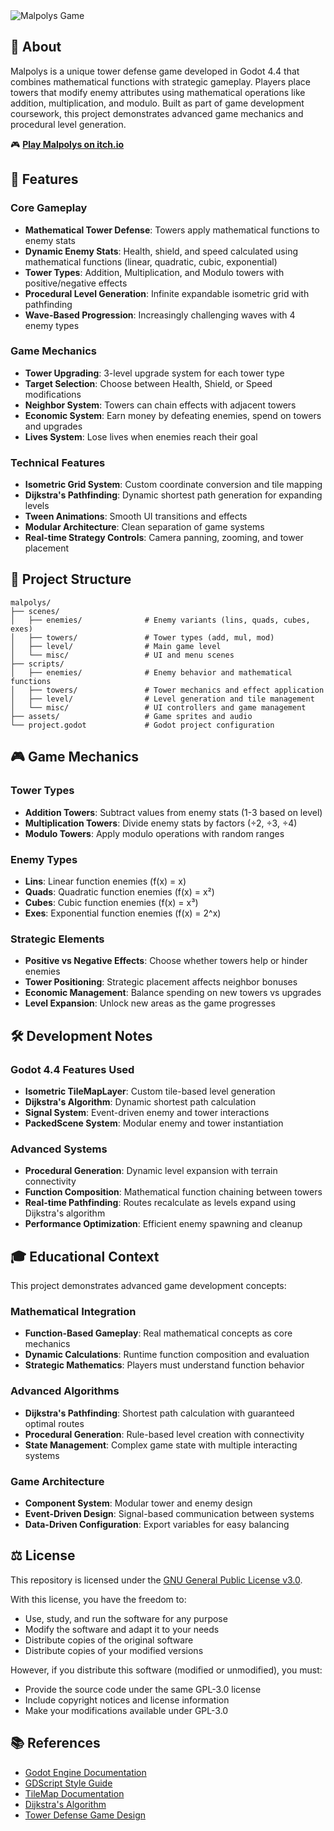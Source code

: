 <picture>
  <source media="(prefers-color-scheme: light)" srcset="/.github/meta/dark.png">
  <source media="(prefers-color-scheme: dark)" srcset="/.github/meta/light.png">
  <img alt="Malpolys Game">
</picture>

## 📖 About

Malpolys is a unique tower defense game developed in Godot 4.4 that combines mathematical functions with strategic gameplay. Players place towers that modify enemy attributes using mathematical operations like addition, multiplication, and modulo. Built as part of game development coursework, this project demonstrates advanced game mechanics and procedural level generation.

🎮 **[Play Malpolys on itch.io](https://kejuwafel.itch.io/malpolys)**

## 🌟 Features

### Core Gameplay
- **Mathematical Tower Defense**: Towers apply mathematical functions to enemy stats
- **Dynamic Enemy Stats**: Health, shield, and speed calculated using mathematical functions (linear, quadratic, cubic, exponential)
- **Tower Types**: Addition, Multiplication, and Modulo towers with positive/negative effects
- **Procedural Level Generation**: Infinite expandable isometric grid with pathfinding
- **Wave-Based Progression**: Increasingly challenging waves with 4 enemy types

### Game Mechanics
- **Tower Upgrading**: 3-level upgrade system for each tower type
- **Target Selection**: Choose between Health, Shield, or Speed modifications
- **Neighbor System**: Towers can chain effects with adjacent towers
- **Economic System**: Earn money by defeating enemies, spend on towers and upgrades
- **Lives System**: Lose lives when enemies reach their goal

### Technical Features
- **Isometric Grid System**: Custom coordinate conversion and tile mapping
- **Dijkstra's Pathfinding**: Dynamic shortest path generation for expanding levels
- **Tween Animations**: Smooth UI transitions and effects
- **Modular Architecture**: Clean separation of game systems
- **Real-time Strategy Controls**: Camera panning, zooming, and tower placement

## 📁 Project Structure

```
malpolys/
├── scenes/
│   ├── enemies/              # Enemy variants (lins, quads, cubes, exes)
│   ├── towers/               # Tower types (add, mul, mod)
│   ├── level/                # Main game level
│   └── misc/                 # UI and menu scenes
├── scripts/
│   ├── enemies/              # Enemy behavior and mathematical functions
│   ├── towers/               # Tower mechanics and effect application
│   ├── level/                # Level generation and tile management
│   └── misc/                 # UI controllers and game management
├── assets/                   # Game sprites and audio
└── project.godot             # Godot project configuration
```

## 🎮 Game Mechanics

### Tower Types
- **Addition Towers**: Subtract values from enemy stats (1-3 based on level)
- **Multiplication Towers**: Divide enemy stats by factors (÷2, ÷3, ÷4)
- **Modulo Towers**: Apply modulo operations with random ranges

### Enemy Types
- **Lins**: Linear function enemies (f(x) = x)
- **Quads**: Quadratic function enemies (f(x) = x²)
- **Cubes**: Cubic function enemies (f(x) = x³)
- **Exes**: Exponential function enemies (f(x) = 2^x)

### Strategic Elements
- **Positive vs Negative Effects**: Choose whether towers help or hinder enemies
- **Tower Positioning**: Strategic placement affects neighbor bonuses
- **Economic Management**: Balance spending on new towers vs upgrades
- **Level Expansion**: Unlock new areas as the game progresses

## 🛠️ Development Notes

### Godot 4.4 Features Used
- **Isometric TileMapLayer**: Custom tile-based level generation
- **Dijkstra's Algorithm**: Dynamic shortest path calculation
- **Signal System**: Event-driven enemy and tower interactions
- **PackedScene System**: Modular enemy and tower instantiation

### Advanced Systems
- **Procedural Generation**: Dynamic level expansion with terrain connectivity
- **Function Composition**: Mathematical function chaining between towers
- **Real-time Pathfinding**: Routes recalculate as levels expand using Dijkstra's algorithm
- **Performance Optimization**: Efficient enemy spawning and cleanup

## 🎓 Educational Context

This project demonstrates advanced game development concepts:

### Mathematical Integration
- **Function-Based Gameplay**: Real mathematical concepts as core mechanics
- **Dynamic Calculations**: Runtime function composition and evaluation
- **Strategic Mathematics**: Players must understand function behavior

### Advanced Algorithms
- **Dijkstra's Pathfinding**: Shortest path calculation with guaranteed optimal routes
- **Procedural Generation**: Rule-based level creation with connectivity
- **State Management**: Complex game state with multiple interacting systems

### Game Architecture
- **Component System**: Modular tower and enemy design
- **Event-Driven Design**: Signal-based communication between systems
- **Data-Driven Configuration**: Export variables for easy balancing

## ⚖️ License

This repository is licensed under the [GNU General Public License v3.0](LICENSE).

With this license, you have the freedom to:
- Use, study, and run the software for any purpose
- Modify the software and adapt it to your needs
- Distribute copies of the original software
- Distribute copies of your modified versions

However, if you distribute this software (modified or unmodified), you must:
- Provide the source code under the same GPL-3.0 license
- Include copyright notices and license information
- Make your modifications available under GPL-3.0

## 📚 References

- [Godot Engine Documentation](https://docs.godotengine.org/)
- [GDScript Style Guide](https://docs.godotengine.org/en/stable/tutorials/scripting/gdscript/gdscript_styleguide.html)
- [TileMap Documentation](https://docs.godotengine.org/en/stable/classes/class_tilemap.html)
- [Dijkstra's Algorithm](https://en.wikipedia.org/wiki/Dijkstra%27s_algorithm)
- [Tower Defense Game Design](https://gamedevelopment.tutsplus.com/tutorials/introduction-to-tower-defense--gamedev-14530)